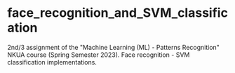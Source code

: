 # face_recognition_and_SVM_classification
2nd/3 assignment of the "Machine Learning (ML) - Patterns Recognition" NKUA course (Spring Semester 2023). Face recognition - SVM classification implementations.
